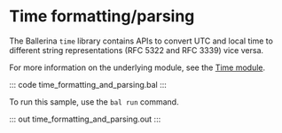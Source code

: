 # Time formatting/parsing

The Ballerina `time` library contains APIs to convert UTC and local time to different string representations (RFC 5322 and RFC 3339) vice versa.

For more information on the underlying module, see the [Time module](https://docs.central.ballerina.io/ballerina/time/latest/).

::: code time_formatting_and_parsing.bal :::

To run this sample, use the `bal run` command.

::: out time_formatting_and_parsing.out :::